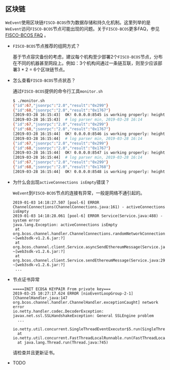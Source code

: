 ## 区块链
`WeEvent`使用区块链`FISCO-BCOS`作为数据存储和持久化机制。这里列举的是`WeEvent`访问`FISCO-BCOS`节点可能出现的问题。关于`FISCO-BCOS`更多FAQ，参见[FISCO-BCOS FAQ](https://fisco-bcos-documentation.readthedocs.io/zh_CN/latest/docs/faq.html) 。

- `FISCO-BCOS`节点推荐的组网方式？

  基于节点容灾备份的考虑，建议每个机构至少部署2个`FISCO-BCOS`节点，分布在不同的机器甚至网段上。例如：3个机构间通过一条链互联，则至少应该部署3 * 2 = 6个区块链节点。


- 怎么查看`FISCO-BCOS`节点状态？

  通过`FISCO-BCOS`提供的命令行工具`monitor.sh`

  ```bash
  $ ./monitor.sh 
  {"id":67,"jsonrpc":"2.0","result":"0x299"}
  {"id":68,"jsonrpc":"2.0","result":"0x1767"}
  [2019-03-28 16:15:43]  OK! 0.0.0.0:8545 is working properly: height 0x299 view 0x1767
  [2019-03-28 16:15:43]  # log parser min, 2019-03-28 16:14
  {"id":67,"jsonrpc":"2.0","result":"0x299"}
  {"id":68,"jsonrpc":"2.0","result":"0x1767"}
  [2019-03-28 16:15:44]  OK! 0.0.0.0:8546 is working properly: height 0x299 view 0x1767
  [2019-03-28 16:15:44]  # log parser min, 2019-03-28 16:14
  {"id":67,"jsonrpc":"2.0","result":"0x299"}
  {"id":68,"jsonrpc":"2.0","result":"0x1767"}
  [2019-03-28 16:15:44]  OK! 0.0.0.0:8547 is working properly: height 0x299 view 0x1767
  [2019-03-28 16:15:44]  # log parser min, 2019-03-28 16:14
  {"id":67,"jsonrpc":"2.0","result":"0x299"}
  {"id":68,"jsonrpc":"2.0","result":"0x1768"}
  [2019-03-28 16:15:44]  OK! 0.0.0.0:8548 is working properly: height 0x299 view 0x1768
  ```

- 为什么会出现`activeConnections isEmpty`错误？

  `WeEvent`到`FISCO-BCOS`节点的连接有异常，一般是网络不通引起的。

  ```
  2019-01-03 14:18:27.507 [pool-6] ERROR ChannelConnections(ChannelConnections.java:161) - activeConnections isEmpty
  2019-01-03 14:18:28.061 [pool-6] ERROR Service(Service.java:488) - system error
  java.lang.Exception: activeConnections isEmpty
   at org.bcos.channel.handler.ChannelConnections.randomNetworkConnection(ChannelConnections.java:162) ~[web3sdk-v1.2.6.jar:?]
   at org.bcos.channel.client.Service.asyncSendEthereumMessage(Service.java:460) ~[web3sdk-v1.2.6.jar:?]
   at org.bcos.channel.client.Service.sendEthereumMessage(Service.java:290) ~[web3sdk-v1.2.6.jar:?]
   ...
  ```

- 节点证书异常   

  ```
  =====INIT ECDSA KEYPAIR From private key===
  2019-03-25 10:27:17.624 ERROR [nioEventLoopGroup-2-1] [ChannelHandler.java:147 org.bcos.channel.handler.ChannelHandler.exceptionCaught] network error 
  io.netty.handler.codec.DecoderException: javax.net.ssl.SSLHandshakeException: General SSLEngine problem
  	...
  	io.netty.util.concurrent.SingleThreadEventExecutor$5.run(SingleThreadEventExecutor.java:884)
  	at io.netty.util.concurrent.FastThreadLocalRunnable.run(FastThreadLocalRunnable.java:30)
  	at java.lang.Thread.run(Thread.java:745)
  ```

  请检查并且更新证书。
  
- TODO
